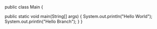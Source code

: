 public class Main {

public static void main(String[] args) {
    System.out.println("Hello World");
    System.out.println("Hello Branch");
}
}

